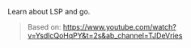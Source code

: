 Learn about LSP and go.

> Based on: https://www.youtube.com/watch?v=YsdlcQoHqPY&t=2s&ab_channel=TJDeVries
